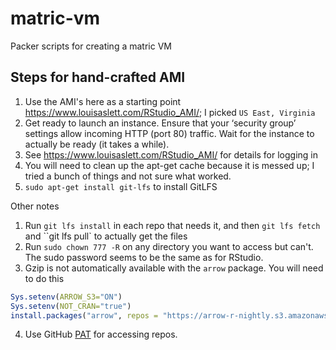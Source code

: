 # matric-vm
Packer scripts for creating a matric VM

## Steps for hand-crafted AMI

1. Use the AMI's here as a starting point https://www.louisaslett.com/RStudio_AMI/; I picked `US East, Virginia`
2. Get ready to launch an instance. Ensure that your ‘security group’ settings allow incoming HTTP (port 80) traffic. Wait for the instance to actually be ready (it takes a while).
3. See https://www.louisaslett.com/RStudio_AMI/ for details for logging in
4. You will need to clean up the apt-get cache because it is messed up; I tried a bunch of things and not sure what worked.
5. `sudo apt-get install git-lfs` to install GitLFS


Other notes
1. Run `git lfs install` in each repo that needs it, and then `git lfs fetch` and ``git lfs pull` to actually get the files
2. Run `sudo chown 777 -R` on any directory you want to access but can't. The sudo password seems to be the same as for RStudio.
3. Gzip is not automatically available with the `arrow` package. You will need to do this
```r
Sys.setenv(ARROW_S3="ON")
Sys.setenv(NOT_CRAN="true")
install.packages("arrow", repos = "https://arrow-r-nightly.s3.amazonaws.com")
```
4. Use GitHub [PAT](https://docs.github.com/en/github/authenticating-to-github/keeping-your-account-and-data-secure/creating-a-personal-access-token) for accessing repos.


